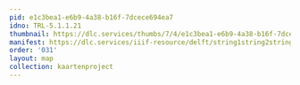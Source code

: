 ```yaml
---
pid: e1c3bea1-e6b9-4a38-b16f-7dcece694ea7
idno: TRL-5.1.1.21
thumbnail: https://dlc.services/thumbs/7/4/e1c3bea1-e6b9-4a38-b16f-7dcece694ea7/full/400,339/0/default.jpg
manifest: https://dlc.services/iiif-resource/delft/string1string2string3/kaartenproject-2007/TRL-5.1.1.21
order: '031'
layout: map
collection: kaartenproject
---
```


